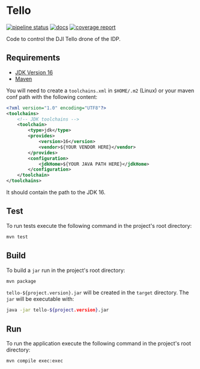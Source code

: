 # Tello

[![pipeline status](https://gitlab.lrz.de/digital-agriculture/tello/badges/main/pipeline.svg)](https://gitlab.lrz.de/digital-agriculture/tello/-/commits/main)
[![docs](https://img.shields.io/badge/docs-javadoc-blue)](https://digital-agriculture.pages.gitlab.lrz.de/tello/)
[![coverage report](https://gitlab.lrz.de/digital-agriculture/tello/badges/main/coverage.svg)](https://gitlab.lrz.de/digital-agriculture/tello/-/commits/main)

Code to control the DJI Tello drone of the IDP.

## Requirements
- [JDK Version 16](https://jdk.java.net/16/)
- [Maven](https://maven.apache.org/)

You will need to create a `toolchains.xml` in `$HOME/.m2` (Linux) or your maven conf path with the following content:
```xml
<?xml version="1.0" encoding="UTF8"?>
<toolchains>
    <!-- JDK toolchains -->
    <toolchain>
        <type>jdk</type>
        <provides>
            <version>16</version>
            <vendor>${YOUR VENDOR HERE}</vendor>
        </provides>
        <configuration>
            <jdkHome>${YOUR JAVA PATH HERE}</jdkHome>
        </configuration>
    </toolchain>
</toolchains>
```
It should contain the path to the JDK 16.

## Test
To run tests execute the following command in the project's root directory:
```bash
mvn test 
```

## Build
To build a `jar` run in the project's root directory:
```bash
mvn package
```
`tello-${project.version}.jar` will be created in the `target` directory. The `jar` will be executable with:
```bash
java -jar tello-${project.version}.jar 
```

## Run
To run the application execute the following command in the project's root directory:
```bash
mvn compile exec:exec
```

